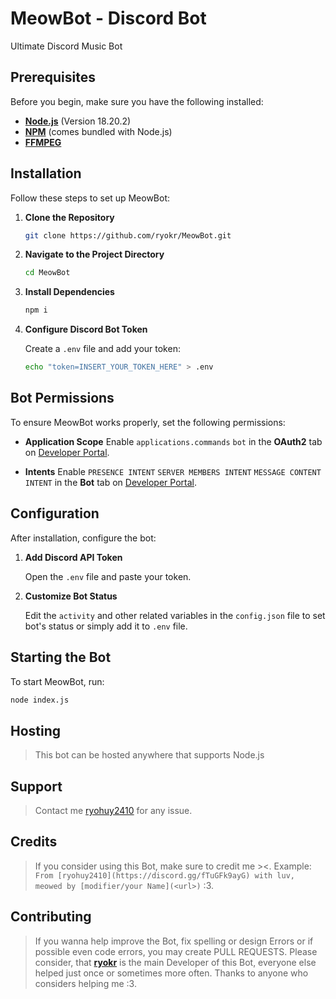 # MeowBot - Discord Bot
Ultimate Discord Music Bot

## Prerequisites

Before you begin, make sure you have the following installed:

- **[Node.js](https://nodejs.org/en/)** (Version 18.20.2)
- **[NPM](https://www.npmjs.com/)** (comes bundled with Node.js)
- **[FFMPEG](https://www.ffmpeg.org/)**


## Installation

Follow these steps to set up MeowBot:

1. **Clone the Repository**

    ```bash
    git clone https://github.com/ryokr/MeowBot.git
    ```

2. **Navigate to the Project Directory**

    ```bash
    cd MeowBot
    ```

3. **Install Dependencies**

    ```bash
    npm i
    ```

4. **Configure Discord Bot Token**

    Create a `.env` file and add your token:

    ```bash
    echo "token=INSERT_YOUR_TOKEN_HERE" > .env
    ```


## Bot Permissions

To ensure MeowBot works properly, set the following permissions:

- **Application Scope** Enable `applications.commands` `bot` in the **OAuth2** tab on [Developer Portal](https://discord.com/developers/applications/).

- **Intents** Enable `PRESENCE INTENT` `SERVER MEMBERS INTENT` `MESSAGE CONTENT INTENT` in the **Bot** tab on [Developer Portal](https://discord.com/developers/applications/).


## Configuration

After installation, configure the bot:

1. **Add Discord API Token**

    Open the `.env` file and paste your token.

2. **Customize Bot Status**

    Edit the `activity` and other related variables in the `config.json` file to set bot's status or simply add it to `.env` file.


## Starting the Bot

To start MeowBot, run:

```bash
node index.js
```

## Hosting

> This bot can be hosted anywhere that supports Node.js


## Support

> Contact me [ryohuy2410](https://discord.gg/fTuGFk9ayG) for any issue.

## Credits

> If you consider using this Bot, make sure to credit me ><.
> Example: `From [ryohuy2410](https://discord.gg/fTuGFk9ayG) with luv, meowed by [modifier/your Name](<url>)` :3.

## Contributing

> If you wanna help improve the Bot, fix spelling or design Errors or if possible even code errors, you may create PULL REQUESTS.
> Please consider, that [**ryokr**](https://github.com/ryokr) is the main Developer of this Bot, everyone else helped just once or sometimes more often.
> Thanks to anyone who considers helping me :3.
